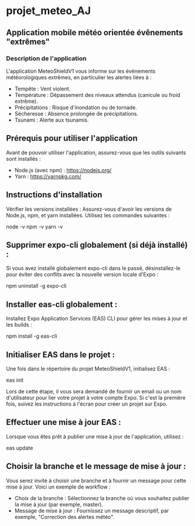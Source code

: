 # projet_meteo_AJ

## Application mobile météo orientée évênements "extrêmes"

### Description de l'application

L'application MeteoShieldV1 vous informe sur les événements météorologiques extrêmes, en particulier les alertes liées à :

- Tempête : Vent violent.
- Température : Dépassement des niveaux attendus (canicule ou froid extrême).
- Précipitations : Risque d'inondation ou de tornade.
- Sécheresse : Absence prolongée de précipitations.
- Tsunami : Alerte aux tsunamis.

## Prérequis pour utiliser l'application
Avant de pouvoir utiliser l'application, assurez-vous que les outils suivants sont installés :

- Node.js (avec npm) : https://nodejs.org/
- Yarn : https://yarnpkg.com/

## Instructions d'installation
Vérifier les versions installées : Assurez-vous d'avoir les versions de Node.js, npm, et yarn installées. Utilisez les commandes suivantes :

node -v
npm -v
yarn -v

## Supprimer expo-cli globalement (si déjà installé) :
Si vous avez installé globalement expo-cli dans le passé, désinstallez-le pour éviter des conflits avec la nouvelle version locale d'Expo :

npm uninstall -g expo-cli

## Installer eas-cli globalement :
Installez Expo Application Services (EAS) CLI pour gérer les mises à jour et les builds :

npm install -g eas-cli

## Initialiser EAS dans le projet :
Une fois dans le répertoire du projet MeteoShieldV1, initialisez EAS :

eas init

Lors de cette étape, il vous sera demandé de fournir un email ou un nom d'utilisateur pour lier votre projet à votre compte Expo. Si c'est la première fois, suivez les instructions à l'écran pour créer un projet sur Expo.

## Effectuer une mise à jour EAS :

Lorsque vous êtes prêt à publier une mise à jour de l'application, utilisez :

eas update

## Choisir la branche et le message de mise à jour :
Vous serez invité à choisir une branche et à fournir un message pour cette mise à jour. Voici un exemple de workflow :

- Choix de la branche : Sélectionnez la branche où vous souhaitez publier la mise à jour (par exemple, master).
- Message de mise à jour : Fournissez un message descriptif, par exemple, "Correction des alertes météo".

